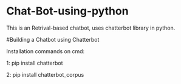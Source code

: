# Chat-Bot-using-python
This is an Retrival-based chatbot, uses chatterbot library in python.

#Building a Chatbot using Chatterbot

Installation commands on cmd:

1: pip install chatterbot

2: pip install chatterbot_corpus

